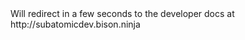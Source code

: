 <meta http-equiv="Refresh" content="2; URL=http://subatomicdev.bison.ninja" />
Will redirect in a few seconds to the developer docs at <a http://subatomicdev.bison.ninja"  target="_blank">http://subatomicdev.bison.ninja</a>
